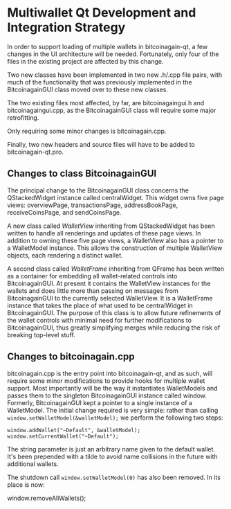 Multiwallet Qt Development and Integration Strategy
===================================================

In order to support loading of multiple wallets in bitcoinagain-qt, a few changes in the UI architecture will be needed.
Fortunately, only four of the files in the existing project are affected by this change.

Two new classes have been implemented in two new .h/.cpp file pairs, with much of the functionality that was previously
implemented in the BitcoinagainGUI class moved over to these new classes.

The two existing files most affected, by far, are bitcoinagaingui.h and bitcoinagaingui.cpp, as the BitcoinagainGUI class will require
some major retrofitting.

Only requiring some minor changes is bitcoinagain.cpp.

Finally, two new headers and source files will have to be added to bitcoinagain-qt.pro.

Changes to class BitcoinagainGUI
---------------------------
The principal change to the BitcoinagainGUI class concerns the QStackedWidget instance called centralWidget.
This widget owns five page views: overviewPage, transactionsPage, addressBookPage, receiveCoinsPage, and sendCoinsPage.

A new class called *WalletView* inheriting from QStackedWidget has been written to handle all renderings and updates of
these page views. In addition to owning these five page views, a WalletView also has a pointer to a WalletModel instance.
This allows the construction of multiple WalletView objects, each rendering a distinct wallet.

A second class called *WalletFrame* inheriting from QFrame has been written as a container for embedding all wallet-related
controls into BitcoinagainGUI. At present it contains the WalletView instances for the wallets and does little more than passing on messages
from BitcoinagainGUI to the currently selected WalletView. It is a WalletFrame instance
that takes the place of what used to be centralWidget in BitcoinagainGUI. The purpose of this class is to allow future
refinements of the wallet controls with minimal need for further modifications to BitcoinagainGUI, thus greatly simplifying
merges while reducing the risk of breaking top-level stuff.

Changes to bitcoinagain.cpp
----------------------
bitcoinagain.cpp is the entry point into bitcoinagain-qt, and as such, will require some minor modifications to provide hooks for
multiple wallet support. Most importantly will be the way it instantiates WalletModels and passes them to the
singleton BitcoinagainGUI instance called window. Formerly, BitcoinagainGUI kept a pointer to a single instance of a WalletModel.
The initial change required is very simple: rather than calling `window.setWalletModel(&walletModel);` we perform the
following two steps:

	window.addWallet("~Default", &walletModel);
	window.setCurrentWallet("~Default");

The string parameter is just an arbitrary name given to the default wallet. It's been prepended with a tilde to avoid name collisions in the future with additional wallets.

The shutdown call `window.setWalletModel(0)` has also been removed. In its place is now:

window.removeAllWallets();

